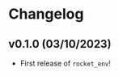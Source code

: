 # Changelog

<!--next-version-placeholder-->

## v0.1.0 (03/10/2023)

- First release of `rocket_env`!